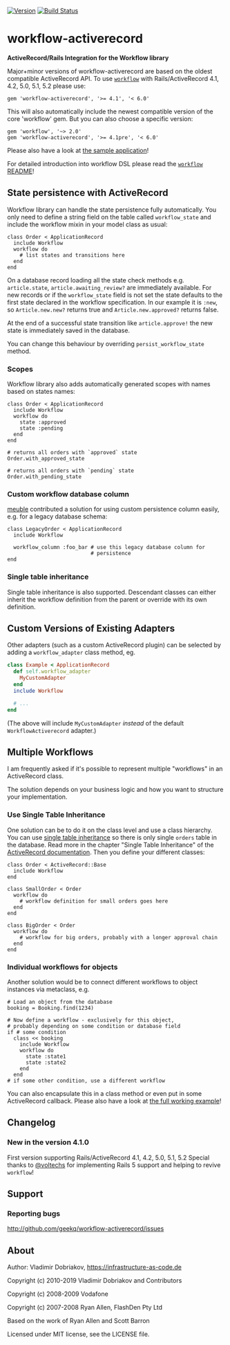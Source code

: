 [![Version
](https://img.shields.io/gem/v/workflow-activerecord.svg?maxAge=2592000)](https://rubygems.org/gems/workflow-activerecord)
[![Build Status
](https://travis-ci.org/geekq/workflow-activerecord.svg)](https://travis-ci.org/geekq/workflow-activerecord)
<!-- TODO find out how to add this repository without giving cloudclimate write access to the repo
[![Code Climate
](https://codeclimate.com/github/geekq/workflow-activerecord/badges/gpa.svg)](https://codeclimate.com/github/geekq/workflow-activerecord)
[![Test
Coverage](https://codeclimate.com/github/geekq/workflow-activerecord/badges/coverage.svg)](https://codeclimate.com/github/geekq/workflow-activerecord/coverage)
-->

# workflow-activerecord

**ActiveRecord/Rails Integration for the Workflow library**

Major+minor versions of workflow-activerecord are based on the oldest
compatible ActiveRecord API. To use [`workflow`][workflow] with
Rails/ActiveRecord 4.1, 4.2, 5.0, 5.1, 5.2 please use:

    gem 'workflow-activerecord', '>= 4.1', '< 6.0'

This will also automatically include the newest compatible version of
the core 'workflow' gem. But you can also choose a specific version:

    gem 'workflow', '~> 2.0'
    gem 'workflow-activerecord', '>= 4.1pre', '< 6.0'

Please also have a look at [the sample application][]!

For detailed introduction into workflow DSL please read the
[`workflow` README][workflow]!

[workflow]: https://github.com/geekq/workflow
[the sample application]: https://github.com/geekq/workflow-rails-sample


State persistence with ActiveRecord
-----------------------------------

Workflow library can handle the state persistence fully automatically. You
only need to define a string field on the table called `workflow_state`
and include the workflow mixin in your model class as usual:

    class Order < ApplicationRecord
      include Workflow
      workflow do
        # list states and transitions here
      end
    end

On a database record loading all the state check methods e.g.
`article.state`, `article.awaiting_review?` are immediately available.
For new records or if the `workflow_state` field is not set the state
defaults to the first state declared in the workflow specification. In
our example it is `:new`, so `Article.new.new?` returns true and
`Article.new.approved?` returns false.

At the end of a successful state transition like `article.approve!` the
new state is immediately saved in the database.

You can change this behaviour by overriding `persist_workflow_state`
method.

### Scopes

Workflow library also adds automatically generated scopes with names based on
states names:

    class Order < ApplicationRecord
      include Workflow
      workflow do
        state :approved
        state :pending
      end
    end

    # returns all orders with `approved` state
    Order.with_approved_state

    # returns all orders with `pending` state
    Order.with_pending_state


### Custom workflow database column

[meuble](http://imeuble.info/) contributed a solution for using
custom persistence column easily, e.g. for a legacy database schema:

    class LegacyOrder < ApplicationRecord
      include Workflow

      workflow_column :foo_bar # use this legacy database column for
                               # persistence
    end



### Single table inheritance

Single table inheritance is also supported. Descendant classes can either
inherit the workflow definition from the parent or override with its own
definition.


Custom Versions of Existing Adapters
------------------------------------

Other adapters (such as a custom ActiveRecord plugin) can be selected by adding a `workflow_adapter` class method, eg.

```ruby
class Example < ApplicationRecord
  def self.workflow_adapter
    MyCustomAdapter
  end
  include Workflow

  # ...
end
```

(The above will include `MyCustomAdapter` *instead* of the default
`WorkflowActiverecord` adapter.)


Multiple Workflows
------------------

I am frequently asked if it's possible to represent multiple "workflows"
in an ActiveRecord class.

The solution depends on your business logic and how you want to
structure your implementation.

### Use Single Table Inheritance

One solution can be to do it on the class level and use a class
hierarchy. You can use [single table inheritance][STI] so there is only
single `orders` table in the database. Read more in the chapter "Single
Table Inheritance" of the [ActiveRecord documentation][ActiveRecord].
Then you define your different classes:

    class Order < ActiveRecord::Base
      include Workflow
    end

    class SmallOrder < Order
      workflow do
        # workflow definition for small orders goes here
      end
    end

    class BigOrder < Order
      workflow do
        # workflow for big orders, probably with a longer approval chain
      end
    end


### Individual workflows for objects

Another solution would be to connect different workflows to object
instances via metaclass, e.g.

    # Load an object from the database
    booking = Booking.find(1234)

    # Now define a workflow - exclusively for this object,
    # probably depending on some condition or database field
    if # some condition
      class << booking
        include Workflow
        workflow do
          state :state1
          state :state2
        end
      end
    # if some other condition, use a different workflow

You can also encapsulate this in a class method or even put in some
ActiveRecord callback. Please also have a look at [the full working
example][multiple_workflow_test]!

[STI]: http://www.martinfowler.com/eaaCatalog/singleTableInheritance.html
[ActiveRecord]: http://api.rubyonrails.org/classes/ActiveRecord/Base.html
[multiple_workflow_test]: https://github.com/geekq/workflow-activerecord/blob/develop/test/multiple_workflows_test.rb


Changelog
---------

### New in the version 4.1.0

First version supporting Rails/ActiveRecord 4.1, 4.2, 5.0, 5.1, 5.2
Special thanks to [@voltechs][] for implementing Rails 5 support
and helping to revive `workflow`!

[@voltechs]: https://github.com/voltechs

Support
-------

### Reporting bugs

<http://github.com/geekq/workflow-activerecord/issues>


About
-----

Author: Vladimir Dobriakov, <https://infrastructure-as-code.de>

Copyright (c) 2010-2019 Vladimir Dobriakov and Contributors

Copyright (c) 2008-2009 Vodafone

Copyright (c) 2007-2008 Ryan Allen, FlashDen Pty Ltd

Based on the work of Ryan Allen and Scott Barron

Licensed under MIT license, see the LICENSE file.
